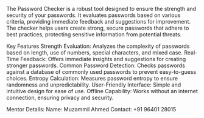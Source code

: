 The Password Checker is a robust tool designed to ensure the strength and security of your passwords. It evaluates passwords based on various criteria, providing immediate feedback and suggestions for improvement. The checker helps users create strong, secure passwords that adhere to best practices, protecting sensitive information from potential threats.

Key Features
Strength Evaluation: Analyzes the complexity of passwords based on length, use of numbers, special characters, and mixed case.
Real-Time Feedback: Offers immediate insights and suggestions for creating stronger passwords.
Common Password Detection: Checks passwords against a database of commonly used passwords to prevent easy-to-guess choices.
Entropy Calculation: Measures password entropy to ensure randomness and unpredictability.
User-Friendly Interface: Simple and intuitive design for ease of use.
Offline Capability: Works without an internet connection, ensuring privacy and security.

Mentor Details:
Name: Muzammil Ahmed
Contact: +91 96401 28015 
